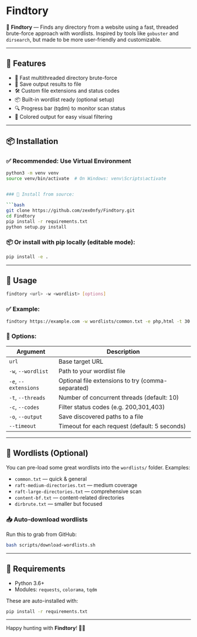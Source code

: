 # Findtory

🎯 **Findtory** — Finds any directory from a website using a fast, threaded brute-force approach with wordlists. Inspired by tools like `gobuster` and `dirsearch`, but made to be more user-friendly and customizable.

---

## 🧩 Features

* 🚀 Fast multithreaded directory brute-force
* 🧾 Save output results to file
* 🛠️ Custom file extensions and status codes
* 📦 Built-in wordlist ready (optional setup)
* 🔍 Progress bar (tqdm) to monitor scan status
* 🎨 Colored output for easy visual filtering

---

## 📦 Installation

### ✅ Recommended: Use Virtual Environment

```bash
python3 -m venv venv
source venv/bin/activate  # On Windows: venv\Scripts\activate


### 🔧 Install from source:

```bash
git clone https://github.com/zex0nfy/Findtory.git
cd Findtory
pip install -r requirements.txt
python setup.py install
```

### 📦 Or install with pip locally (editable mode):

```bash
pip install -e .
```

---

## 🚀 Usage

```bash
findtory <url> -w <wordlist> [options]
```

### ✅ Example:

```bash
findtory https://example.com -w wordlists/common.txt -e php,html -t 30 -c 200,403 -o result.txt
```

### 🔧 Options:

| Argument             | Description                                       |
| -------------------- | ------------------------------------------------- |
| `url`                | Base target URL                                   |
| `-w`, `--wordlist`   | Path to your wordlist file                        |
| `-e`, `--extensions` | Optional file extensions to try (comma-separated) |
| `-t`, `--threads`    | Number of concurrent threads (default: 10)        |
| `-c`, `--codes`      | Filter status codes (e.g. 200,301,403)            |
| `-o`, `--output`     | Save discovered paths to a file                   |
| `--timeout`          | Timeout for each request (default: 5 seconds)     |

---

## 📁 Wordlists (Optional)

You can pre-load some great wordlists into the `wordlists/` folder. Examples:

* `common.txt` — quick & general
* `raft-medium-directories.txt` — medium coverage
* `raft-large-directories.txt` — comprehensive scan
* `content-bf.txt` — content-related directories
* `dirbrute.txt` — smaller but focused

### 📥 Auto-download wordlists

Run this to grab from GitHub:

```bash
bash scripts/download-wordlists.sh
```

---

## 🧪 Requirements

* Python 3.6+
* Modules: `requests`, `colorama`, `tqdm`

These are auto-installed with:

```bash
pip install -r requirements.txt
```

---

Happy hunting with **Findtory**! 🕵️‍♂️
